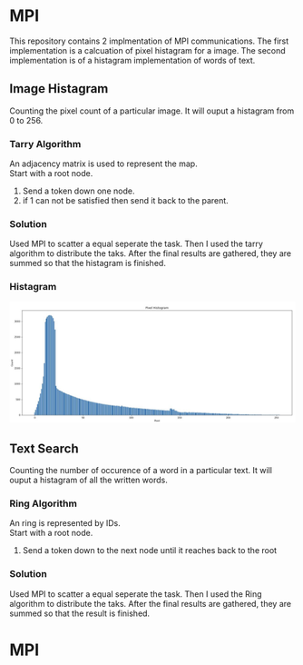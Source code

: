 # MPI
  This repository contains 2 implmentation of MPI communications. The first implementation is a calcuation of pixel histagram for a image. The second implementation is of a histagram implementation of words of text.
## Image Histagram
  Counting the pixel count of a particular image. It will ouput a histagram from 0 to 256.
### Tarry Algorithm
  An adjacency matrix is used to represent the map.<br/>
  Start with a root node.<br/>
  1. Send a token down one node.<br/>
  2. if 1 can not be satisfied then send it back to the parent.<br/>
### Solution
  Used MPI to scatter a equal seperate the task. Then I used the tarry algorithm to distribute the taks.
  After the final results are gathered, they are summed so that the histagram is finished.
### Histagram
![hist](output/Hist.JPG)
## Text Search
  Counting the number of occurence of a word in a particular text. It will ouput a histagram of all the written words.
### Ring Algorithm
  An ring is represented by IDs.<br/>
  Start with a root node.<br/>
  1. Send a token down to the next node until it reaches back to the root<br/>
### Solution
  Used MPI to scatter a equal seperate the task. Then I used the Ring algorithm to distribute the taks.
  After the final results are gathered, they are summed so that the result is finished.
# MPI
